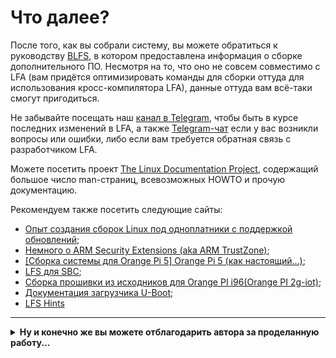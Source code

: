 # Что далее?

После того, как вы собрали систему, вы можете обратиться к руководству [BLFS](https://linuxfromscratch.org/blfs/view/stable), в котором предоставлена информация о сборке дополнительного ПО. Несмотря на то, что оно не совсем совместимо с LFA (вам придётся оптимизировать команды для сборки оттуда для использования кросс-компилятора LFA), данные оттуда вам всё-таки смогут пригодиться.

Не забывайте посещать наш [канал в Telegram](https://t.me/LinuxForARM), чтобы быть в курсе последних изменений в LFA, а также [Telegram-чат](https://t.me/lfa_chat) если у вас возникли вопросы или ошибки, либо если вам требуется обратная связь с разработчиком LFA.

Можете посетить проект [The Linux Documentation Project](https://tldp.org), содержащий большое число man-страниц, всевозможных HOWTO и прочую документацию.

Рекомендуем также посетить следующие сайты:

- [Опыт создания сборок Linux под одноплатники с поддержкой обновлений](https://habr.com/ru/articles/470519/);
- [Немного о ARM Security Extensions (aka ARM TrustZone)](https://habr.com/ru/articles/309618/);
- [[Сборка системы для Orange Pi 5] Orange Pi 5 (как настоящий...)](https://habr.com/ru/articles/775488/);
- [LFS для SBC](https://4pda.to/forum/index.php?showtopic=1050391);
- [Сборка прошивки из исходников для Orange PI i96(Orange PI 2g-iot)](https://habr.com/ru/articles/763996/);
- [Документация загрузчика U-Boot](https://docs.u-boot.org/en/latest/index.html);
- [LFS Hints](https://linuxfromscratch.org/hints/)

---

<details>
  <summary><b>Ну и конечно же вы можете отблагодарить автора за проделанную работу...</b></summary>
  <p>... отправив донат на карту Сбербанка:</p>
  <blockquote><div align="center"><p><b>2202206252335406</b></p></div></blockquote>
</details>
